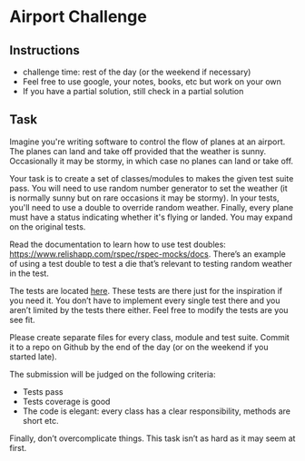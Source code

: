 Airport Challenge
=================

Instructions
---------

* challenge time: rest of the day (or the weekend if necessary)
* Feel free to use google, your notes, books, etc but work on your own
* If you have a partial solution, still check in a partial solution

Task
-------

Imagine you're writing software to control the flow of planes at an airport. The planes can land and take off provided that the weather is sunny. Occasionally it may be stormy, in which case no planes can land or take off. 

Your task is to create a set of classes/modules to makes the given test suite pass. You will need to use random number generator to set the weather (it is normally sunny but on rare occasions it may be stormy). In your tests, you'll need to use a double to override random weather. Finally, every plane must have a status indicating whether it's flying or landed. You may expand on the original tests.

Read the documentation to learn how to use test doubles: https://www.relishapp.com/rspec/rspec-mocks/docs. There’s an example of using a test double to test a die that’s relevant to testing random weather in the test.

The tests are located [here](./spec/airport_spec.rb). These tests are there just for the inspiration if you need it. You don’t have to implement every single test there and you aren’t limited by the tests there either. Feel free to modify the tests are you see fit.

Please create separate files for every class, module and test suite. Commit it to a repo on Github by the end of the day (or on the weekend if you started late).

The submission will be judged on the following criteria:

* Tests pass
* Tests coverage is good
* The code is elegant: every class has a clear responsibility, methods are short etc.

Finally, don’t overcomplicate things. This task isn’t as hard as it may seem at first. 
